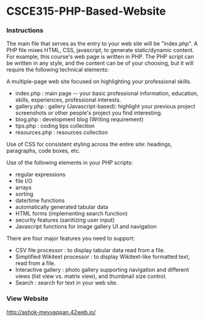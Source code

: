 # CSCE315-PHP-Based-Website

### Instructions

The main file that serves as the entry to your web site will be "index.php". A PHP file mixes HTML, CSS, javascript, to generate static/dynamic content. For example, this course's web page is written in PHP. The PHP script can be written in any style, and the content can be of your choosing, but it will require the following technical elements:

  A multiple-page web site focused on highlighting your professional skills.
  
  * index.php : main page -- your basic professional information, education, skills, experiences, professional interests.
  * gallery.php : gallery (Javascript-based): highlight your previous project screenshots or other people's project you find interesting.
  * blog.php : development blog (Writing requirement)
  * tips.php : coding tips collection
  * resources.php : resources collection
  
Use of CSS for consistent styling across the entire site: headings, paragraphs, code boxes, etc.

Use of the following elements in your PHP scripts:
   * regular expressions
   * file I/O
   * arrays
   * sorting
   * date/time functions
   * automatically generated tabular data
   * HTML forms (implementing search function)
   * security features (sanitizing user input)
   * Javascript functions for image gallery UI and navigation
  
There are four major features you need to support:
   * CSV file processor : to display tabular data read from a file.
   * Simplified Wikitext processor : to display Wikitext-like formatted text, read from a file.
   * Interactive gallery : photo gallery supporting navigation and different views (list view vs. matrix view), and thumbnail size control.
   * Search : search for text in your web site.

### View Website

http://ashok-meyyappan.42web.io/
